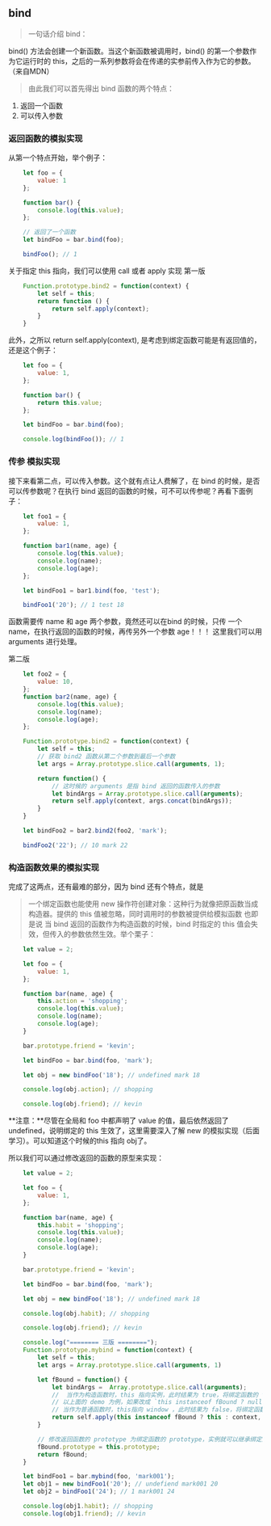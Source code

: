 ## bind
> 一句话介绍 bind：

bind() 方法会创建一个新函数。当这个新函数被调用时，bind() 的第一个参数作为它运行时的 this，之后的一系列参数将会在传递的实参前传入作为它的参数。（来自MDN）

> 由此我们可以首先得出 bind 函数的两个特点：
1. 返回一个函数
2. 可以传入参数

### 返回函数的模拟实现
从第一个特点开始，举个例子：
```js
    let foo = {
        value: 1
    };

    function bar() {
        console.log(this.value);
    };

    // 返回了一个函数
    let bindFoo = bar.bind(foo);

    bindFoo(); // 1
```
关于指定 this 指向，我们可以使用 call 或者 apply 实现
第一版
```js
    Function.prototype.bind2 = function(context) {
        let self = this;
        return function () {
            return self.apply(context);
        }
    }
```
此外，之所以 return self.apply(context), 是考虑到绑定函数可能是有返回值的，还是这个例子：
```js
    let foo = {
        value: 1,
    };

    function bar() {
        return this.value;
    };

    let bindFoo = bar.bind(foo);

    console.log(bindFoo()); // 1
```

### 传参 模拟实现
接下来看第二点，可以传入参数。这个就有点让人费解了，在 bind 的时候，是否可以传参数呢？在执行 bind 返回的函数的时候，可不可以传参呢？再看下面例子：
```js
    let foo1 = {
        value: 1,
    };

    function bar1(name, age) {
        console.log(this.value);
        console.log(name);
        console.log(age);
    };

    let bindFoo1 = bar1.bind(foo, 'test');

    bindFoo1('20'); // 1 test 18
```

函数需要传 name 和 age 两个参数，竟然还可以在bind 的时候，只传 一个 name，在执行返回的函数的时候，再传另外一个参数 age！！！
这里我们可以用 arguments 进行处理。

第二版
```js  
    let foo2 = {
        value: 10,
    };
    function bar2(name, age) {
        console.log(this.value);
        console.log(name);
        console.log(age);
    };

    Function.prototype.bind2 = function(context) {
        let self = this;
        // 获取 bind2 函数从第二个参数到最后一个参数
        let args = Array.prototype.slice.call(arguments, 1);

        return function() {
            // 这时候的 arguments 是指 bind 返回的函数传入的参数
            let bindArgs = Array.prototype.slice.call(arguments);
            return self.apply(context, args.concat(bindArgs));
        }
    }

    let bindFoo2 = bar2.bind2(foo2, 'mark');

    bindFoo2('22'); // 10 mark 22
```

### 构造函数效果的模拟实现
完成了这两点，还有最难的部分，因为 bind 还有个特点，就是
> 一个绑定函数也能使用 new 操作符创建对象：这种行为就像把原函数当成构造器。提供的 this 值被忽略，同时调用时的参数被提供给模拟函数
也即是说 当 bind 返回的函数作为构造函数的时候，bind 时指定的 this 值会失效，但传入的参数依然生效。举个栗子：

```js
    let value = 2;

    let foo = {
        value: 1,
    };

    function bar(name, age) {
        this.action = 'shopping';
        console.log(this.value);
        console.log(name);
        console.log(age);
    }

    bar.prototype.friend = 'kevin';

    let bindFoo = bar.bind(foo, 'mark');

    let obj = new bindFoo('18'); // undefined mark 18

    console.log(obj.action); // shopping

    console.log(obj.friend); // kevin
```
**注意：**尽管在全局和 foo 中都声明了 value 的值，最后依然返回了 undefined，说明绑定的 this 生效了，这里需要深入了解 new 的模拟实现（后面学习）。可以知道这个时候的this 指向 obj了。

所以我们可以通过修改返回的函数的原型来实现：
```js
    let value = 2;

    let foo = {
        value: 1,
    };

    function bar(name, age) {
        this.habit = 'shopping';
        console.log(this.value);
        console.log(name);
        console.log(age);
    }

    bar.prototype.friend = 'kevin';

    let bindFoo = bar.bind(foo, 'mark');

    let obj = new bindFoo('18'); // undefined mark 18

    console.log(obj.habit); // shopping

    console.log(obj.friend); // kevin

    console.log("======== 三版 ========");
    Function.prototype.mybind = function(context) {
        let self = this;
        let args = Array.prototype.slice.call(arguments, 1)

        let fBound = function() {
            let bindArgs =  Array.prototype.slice.call(arguments);
            //  当作为构造函数时，this 指向实例，此时结果为 true，将绑定函数的 this 指向该实例，可以让实例获得来自绑定函数的值
            // 以上面的 demo 为例，如果改成 `this instanceof fBound ? null : context`,实例只是一个空对象，将 null 改成 this，实例会具有 habit 属性
            // 当作为普通函数时，this指向 window ，此时结果为 false，将绑定函数的 this 指向 context
            return self.apply(this instanceof fBound ? this : context, args.concat(bindArgs))
        }

        // 修改返回函数的 prototype 为绑定函数的 prototype，实例就可以继承绑定函数的原型中的值
        fBound.prototype = this.prototype;
        return fBound;
    }

    let bindFoo1 = bar.mybind(foo, 'mark001');
    let obj1 = new bindFoo1('20'); // undefiend mark001 20
    let obj2 = bindFoo1('24'); // 1 mark001 24

    console.log(obj1.habit); // shopping
    console.log(obj1.friend); // kevin
```